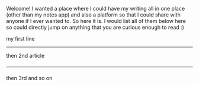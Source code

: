 Welcome!
I wanted a place where I could have my writing all in one place (other than my notes app) and also a platform so that I could share with anyone if I ever wanted to. So here it is. 
I would list all of them below here so could directly jump on anything that you are curious enough to read :)

my first line 

---

then 2nd article 

<hr style="border: 0; height: 4px; background: #ccc; margin: 20px 0;">

then 3rd and so on
